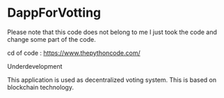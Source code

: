 # **DappForVotting** #

Please note that this code does not belong to me I just took the code and change some part of the code.


cd of code : https://www.thepythoncode.com/

Underdevelopment 

This application is used as decentralized voting system.
This is based on blockchain technology.

